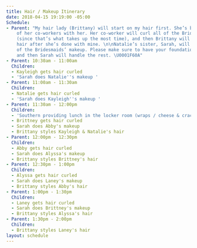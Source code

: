 ```yaml
---
title: Hair / Makeup Itinerary
date: 2018-04-15 19:19:00 -05:00
Schedule:
- Parent: "My hair lady (Brittany) will start on my hair first. She’s bringing one
    of her co-workers with her. Her co-worker will curl all of the Bridesmaids’ hair
    (since that’s what takes up the most time), and then Brittany will style everyones’
    hair after she’s done with mine. \n\nNatalie’s sister, Sarah, will be doing all
    of the Bridesmaids’ makeup. Please make sure to have your foundation on already,
    and then Sarah will handle the rest. \U0001F60A"
- Parent: 10:30am - 11:00am
  Children:
  - Kayleigh gets hair curled
  - 'Sarah does Natalie''s makeup '
- Parent: 11:00am - 11:30am
  Children:
  - Natalie gets hair curled
  - 'Sarah does Kayleigh''s makeup '
- Parent: 11:30am - 12:00pm
  Children:
  - 'Southern providing lunch in the locker room (wraps / cheese & crackers) '
  - Brittney gets hair curled
  - Sarah does Abby's makeup
  - Brittany styles Kayleigh & Natalie's hair
- Parent: 12:00pm - 12:30pm
  Children:
  - Abby gets hair curled
  - Sarah does Alyssa's makeup
  - Brittany styles Brittney's hair
- Parent: 12:30pm - 1:00pm
  Children:
  - Alyssa gets hair curled
  - Sarah does Laney's makeup
  - Brittany styles Abby's hair
- Parent: 1:00pm - 1:30pm
  Children:
  - Laney gets hair curled
  - Sarah does Brittney's makeup
  - Brittany styles Alyssa's hair
- Parent: 1:30pm - 2:00pm
  Children:
  - Brittany styles Laney's hair
layout: schedule
---
```


